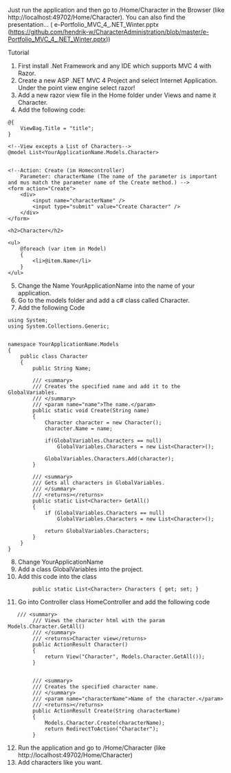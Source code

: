 Just run the application and then go to /Home/Character in the Browser (like http://localhost:49702/Home/Character).
You can also find the presentation... ( e-Portfolio_MVC_4_.NET_Winter.pptx (https://github.com/hendrik-w/CharacterAdministration/blob/master/e-Portfolio_MVC_4_.NET_Winter.pptx))

Tutorial
 1. First install .Net Framework and any IDE which supports MVC 4 with Razor. 
 2. Create a new ASP .NET MVC 4 Project and select Internet Application. Under the point view engine select razor!
 3. Add a new razor view file in the Home folder under Views and name it Character.
 4. Add the following code:
```
@{
    ViewBag.Title = "title";
}

<!--View excepts a List of Characters-->
@model List<YourApplicationName.Models.Character>


<!--Action: Create (im Homecontroller)
    Parameter: characterName (The name of the parameter is important and mus match the parameter name of the Create method.) -->
<form action="Create">
    <div>
        <input name="characterName" />
        <input type="submit" value="Create Character" />
    </div>
</form>

<h2>Character</h2>

<ul>
    @foreach (var item in Model)
    {
        <li>@item.Name</li>
    }
</ul>
```

 5. Change the Name YourApplicationName into the name of your application.
 6. Go to the models folder and add a c# class called Character.
 7. Add the following Code

```
using System;
using System.Collections.Generic;


namespace YourApplicationName.Models
{
    public class Character
    {
        public String Name;

        /// <summary>
        /// Creates the specified name and add it to the GlobalVariables.
        /// </summary>
        /// <param name="name">The name.</param>
        public static void Create(String name)
        {
            Character character = new Character();
            character.Name = name;

            if(GlobalVariables.Characters == null)
                GlobalVariables.Characters = new List<Character>();

            GlobalVariables.Characters.Add(character);
        }

        /// <summary>
        /// Gets all characters in GlobalVariables.
        /// </summary>
        /// <returns></returns>
        public static List<Character> GetAll()
        {
            if (GlobalVariables.Characters == null)
                GlobalVariables.Characters = new List<Character>();

            return GlobalVariables.Characters; 
        } 
    }
}
```
 8. Change YourApplicationName
 9. Add a class GlobalVariables into the project.
 10.  Add this code into the class 
```
        public static List<Character> Characters { get; set; } 
```
 11. Go into Controller class HomeController and add the following code
```
   /// <summary>
        /// Views the character html with the param Models.Character.GetAll()
        /// </summary>
        /// <returns>Character view</returns>
        public ActionResult Character()
        {
            return View("Character", Models.Character.GetAll());
        }


        /// <summary>
        /// Creates the specified character name.
        /// </summary>
        /// <param name="characterName">Name of the character.</param>
        /// <returns></returns>
        public ActionResult Create(String characterName)
        {
            Models.Character.Create(characterName);
            return RedirectToAction("Character");
        }
```     
 12. Run the application and go to  /Home/Character (like http://localhost:49702/Home/Character)
 13. Add characters like you want.
